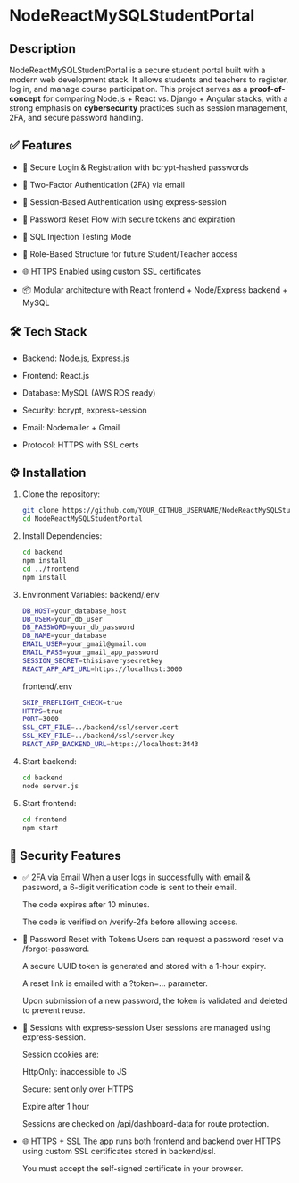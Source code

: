 # NodeReactMySQLStudentPortal

## Description
NodeReactMySQLStudentPortal is a secure student portal built with a modern web development stack. It allows students and teachers to register, log in, and manage course participation. This project serves as a **proof-of-concept** for comparing Node.js + React vs. Django + Angular stacks, with a strong emphasis on **cybersecurity** practices such as session management, 2FA, and secure password handling.


## ✅ Features
- 🔐 Secure Login & Registration with bcrypt-hashed passwords

- 🔁 Two-Factor Authentication (2FA) via email

- 🔑 Session-Based Authentication using express-session

- 🔄 Password Reset Flow with secure tokens and expiration

- 🧪 SQL Injection Testing Mode

- 🧾 Role-Based Structure for future Student/Teacher access

- 🌐 HTTPS Enabled using custom SSL certificates

- 📦 Modular architecture with React frontend + Node/Express backend + MySQL

## 🛠️ Tech Stack
- Backend:	Node.js, Express.js
  
- Frontend:	React.js
  
- Database:	MySQL (AWS RDS ready)
  
- Security:	bcrypt, express-session
  
- Email:	Nodemailer + Gmail
  
- Protocol:	HTTPS with SSL certs

## ⚙️ Installation
1. Clone the repository:
   ```bash
   git clone https://github.com/YOUR_GITHUB_USERNAME/NodeReactMySQLStudentPortal.git
   cd NodeReactMySQLStudentPortal
   ```
2. Install Dependencies:
   ```bash
   cd backend
   npm install
   cd ../frontend
   npm install
   ```
3. Environment Variables:
   backend/.env
   ```bash
   DB_HOST=your_database_host
   DB_USER=your_db_user
   DB_PASSWORD=your_db_password
   DB_NAME=your_database
   EMAIL_USER=your_gmail@gmail.com
   EMAIL_PASS=your_gmail_app_password
   SESSION_SECRET=thisisaverysecretkey
   REACT_APP_API_URL=https://localhost:3000
   ```
   frontend/.env
      ```bash
   SKIP_PREFLIGHT_CHECK=true
   HTTPS=true
   PORT=3000
   SSL_CRT_FILE=../backend/ssl/server.cert
   SSL_KEY_FILE=../backend/ssl/server.key
   REACT_APP_BACKEND_URL=https://localhost:3443
   ```
4. Start backend:
   ```bash
   cd backend
   node server.js
   ```
5. Start frontend:
   ```bash
   cd frontend
   npm start
   ```
## 🔐 Security Features

- ✅ 2FA via Email
   When a user logs in successfully with email & password, a 6-digit verification code is sent to their email.
   
   The code expires after 10 minutes.
   
   The code is verified on /verify-2fa before allowing access.

- 🔁 Password Reset with Tokens
   Users can request a password reset via /forgot-password.
   
   A secure UUID token is generated and stored with a 1-hour expiry.
   
   A reset link is emailed with a ?token=... parameter.
   
   Upon submission of a new password, the token is validated and deleted to prevent reuse.

- 🧠 Sessions with express-session
   User sessions are managed using express-session.
   
   Session cookies are:
   
   HttpOnly: inaccessible to JS
   
   Secure: sent only over HTTPS
   
   Expire after 1 hour
   
   Sessions are checked on /api/dashboard-data for route protection.

- 🌐 HTTPS + SSL
   The app runs both frontend and backend over HTTPS using custom SSL certificates stored in backend/ssl.
   
   You must accept the self-signed certificate in your browser.
<!--   
**Testing SQL Injection**
Send an **HTTP POST request** to:
   ```bash
   const secure = false;  // Change to true for secure mode
   in the backend's server.js file.
   ```
With the following JSON payload:
   ```bash
   {
     "email": "' OR 1=1 --",
     "password": "randomtext"
   }
   ```
This simulates a SQL Injection attack when **secure = false** and should allow authentication **without** valid credentials.
-->
